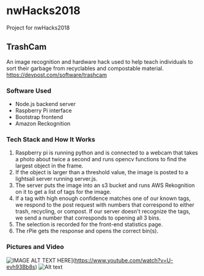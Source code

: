 # nwHacks2018
Project for nwHacks2018

## TrashCam 
An image recognition and hardware hack used to help teach individuals to sort their garbage from recyclables and compostable material. 
https://devpost.com/software/trashcam

### Software Used
* Node.js backend server
* Raspberry Pi interface
* Bootstrap frontend  
* Amazon Reckognition 

### Tech Stack and How It Works
1. Raspberry pi is running python and is connected to a webcam that takes a photo about twice a second and runs opencv functions to find the largest object in the frame.
2. If the object is larger than a threshold value, the image is posted to a lightsail server running server.js.
3. The server puts the image into an s3 bucket and runs AWS Rekognition on it to get a list of tags for the image.
4. If a tag with high enough confidence matches one of our known tags, we respond to the post request with numbers that correspond to either trash, recycling, or compost.  If our server doesn't recognize the tags, we send a number that corresponds to opening all 3 bins.
5. The selection is recorded for the front-end statistics page.
6. The rPie gets the response and opens the correct bin(s).

### Pictures and Video
![IMAGE ALT TEXT HERE](https://github.com/MuchToKnow/nwHacks2018/blob/master/photos/box.jpg)](https://www.youtube.com/watch?v=U-evh93Bb8s)
![Alt text](https://github.com/MuchToKnow/nwHacks2018/blob/master/photos/interface.png "Main screen")


